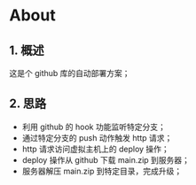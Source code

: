# About

## 1. 概述

这是个 github 库的自动部署方案；

## 2. 思路

- 利用 github 的 hook 功能监听特定分支；
- 通过特定分支的 push 动作触发 http 请求；
- http 请求访问虚拟主机上的 deploy 操作；
- deploy 操作从 github 下载 main.zip 到服务器；
- 服务器解压 main.zip 到特定目录，完成升级；